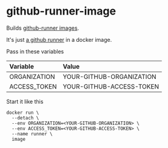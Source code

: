 # github-runner-image
Builds [github-runner images](https://hub.docker.com/r/infinitecanvas/github-runner).

It's just [a github runner](https://github.com/actions/runner) in a docker image.<br>

Pass in these variables<br>

| Variable | Value |
| :-- | :-- |
| ORGANIZATION | YOUR-GITHUB-ORGANIZATION |
| ACCESS_TOKEN | YOUR-GITHUB-ACCESS-TOKEN |

Start it like this<br>
```
docker run \
  --detach \
  --env ORGANIZATION=<YOUR-GITHUB-ORGANIZATION> \
  --env ACCESS_TOKEN=<YOUR-GITHUB-ACCESS-TOKEN> \
  --name runner \
  image
```
